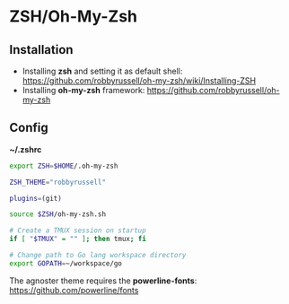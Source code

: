 # ZSH/Oh-My-Zsh

## Installation

* Installing **zsh** and setting it as default shell: https://github.com/robbyrussell/oh-my-zsh/wiki/Installing-ZSH
* Installing **oh-my-zsh** framework: https://github.com/robbyrussell/oh-my-zsh

## Config

**~/.zshrc**

```bash
export ZSH=$HOME/.oh-my-zsh

ZSH_THEME="robbyrussell"

plugins=(git)

source $ZSH/oh-my-zsh.sh

# Create a TMUX session on startup
if [ "$TMUX" = "" ]; then tmux; fi

# Change path to Go lang workspace directory
export GOPATH=~/workspace/go
```

The agnoster theme requires the **powerline-fonts**: https://github.com/powerline/fonts
